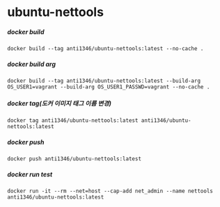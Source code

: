 # ubuntu-nettools

##### docker build
```
docker build --tag anti1346/ubuntu-nettools:latest --no-cache .
```
##### docker build arg
```
docker build --tag anti1346/ubuntu-nettools:latest --build-arg OS_USER1=vagrant --build-arg OS_USER1_PASSWD=vagrant --no-cache .
```
##### docker tag(도커 이미지 태그 이름 변경)
```
docker tag anti1346/ubuntu-nettools:latest anti1346/ubuntu-nettools:latest
```
##### docker push
```
docker push anti1346/ubuntu-nettools:latest
```
##### docker run test
```
docker run -it --rm --net=host --cap-add net_admin --name nettools anti1346/ubuntu-nettools:latest
```
